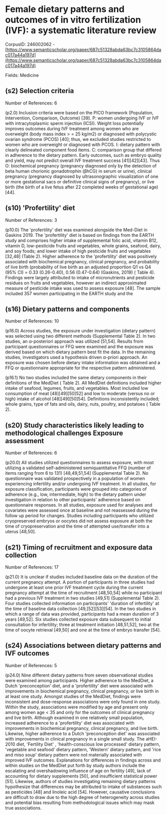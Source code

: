 # Female dietary patterns and outcomes of in vitro fertilization (IVF): a systematic literature review

CorpusID: 246002062 - [https://www.semanticscholar.org/paper/687c51328abda63bc7c3105864dac017a44a197d](https://www.semanticscholar.org/paper/687c51328abda63bc7c3105864dac017a44a197d)

Fields: Medicine

## (s2) Selection criteria
Number of References: 6

(p2.0) Inclusion criteria were based on the PICO framework (Population, Intervention, Comparison, Outcome) [39]. P: women undergoing IVF or IVF with intracytoplasmic sperm injection (ICSI). Weight loss potentially improves outcomes during IVF treatment among women who are overweight (body mass index > = 25 kg/m2) or diagnosed with polycystic ovarian syndrome (PCOS) [40]; thus, we excluded studies restricted to women who are overweight or diagnosed with PCOS. I: dietary pattern with clearly delineated component food items. C: comparison group that differed in adherence to the dietary pattern. Early outcomes, such as embryo quality and yield, may not predict overall IVF treatment success [41][42][43]. Thus O: biochemical pregnancy (pregnancy diagnosed only by the detection of beta human chorionic gonadotrophin (βhCG) in serum or urine), clinical pregnancy (pregnancy diagnosed by ultrasonographic visualization of one or more gestational sacs or definitive clinical signs of pregnancy), or live birth (the birth of a live fetus after 22 completed weeks of gestational age) [44].
## (s10) 'Profertility' diet
Number of References: 3

(p10.0) The 'profertility' diet was examined alongside the Med-Diet in Gaskins 2019. The 'profertility' diet is based on findings from the EARTH study and comprises higher intake of supplemental folic acid, vitamin B12, vitamin D, low-pesticide fruits and vegetables, whole grains, seafood, dairy, and soy foods; and lower intake of high pesticide fruits and vegetables [32,48] (Table 2). Higher adherence to the 'profertility' diet was positively associated with biochemical pregnancy, clinical pregnancy, and probability of live birth (probability of live birth as an adjusted proportion Q1 vs Q4 (95% CI) = 0.33 (0.26-0.40), 0.56 (0.47-0.64) (Gaskins, 2019) ( Table 4). Findings were largely attributed to intake of micronutrients and pesticide residues on fruits and vegetables, however an indirect approximated measure of pesticide intake was used to assess exposure [48]. The sample included 357 women participating in the EARTH study and the 
## (s16) Dietary patterns and components
Number of References: 10

(p16.0) Across studies, the exposure under investigation (dietary pattern) was selected using two different methods (Supplemental Table 2). In two studies, an α-posteriori approach was utilized [51,54]. Results from participant questionnaires or FFQ were examined and the exposure was derived based on which dietary pattern best fit the data. In the remaining studies, investigators used a hypothesis driven α-priori approach. An exposure was chosen before dietary intake information was obtained and a FFQ or questionnaire appropriate for the respective pattern administered.

(p16.1) No two studies included the same dietary components in their definitions of the MedDiet ( Table 2). All MedDiet definitions included higher intake of seafood, legumes, fruits, and vegetables. Most included low consumption of meat [48][49][50]52] and low to moderate (versus no or high) intake of alcohol [48][49][50]54]. Definitions inconsistently included; whole grains, type of fats and oils, dairy, nuts, poultry, and potatoes ( Table 2).
## (s20) Study characteristics likely leading to methodological challenges Exposure assessment
Number of References: 6

(p20.0) All studies utilized questionnaires to assess exposure, with most utilizing a validated self-administered semiquantitative FFQ (number of items ranging from 6 to 131) [48,49,51,54] (Supplemental Table 2). No questionnaire was validated prospectively in a population of women experiencing infertility and/or undergoing IVF treatment. In all studies, for exposure classification, participants were grouped into categories of adherence (e.g., low, intermediate, high) to the dietary pattern under investigation in relation to other participants' adherence based on questionnaire responses. In all studies, exposure used for analyses and covariates were assessed once at baseline and not reassessed during the follow up period for changes. Studies including participants who utilized cryopreserved embryos or oocytes did not assess exposure at both the time of cryopreservation and the time of attempted use/transfer into a uterus [48,50].
## (s21) Timing of recruitment and exposure data collection
Number of References: 17

(p21.0) It is unclear if studies included baseline data on the duration of the current pregnancy attempt. A portion of participants in three studies had undergone at least one prior IVF treatment cycle during the current pregnancy attempt at the time of recruitment [48,50,54] while no participant had a previous IVF treatment in two studies [49,51] (Supplemental Table 2). Four studies collected information on participants' 'duration of infertility' at the time of baseline data collection [49,[52][53][54]. In the two studies in which a range of data was provided, participants had a mean duration of 3 years [49,52]. Six studies collected exposure data subsequent to initial consultation for infertility; three at treatment initiation [48,51,52], two at the time of oocyte retrieval [49,50] and one at the time of embryo transfer [54].
## (s24) Associations between dietary patterns and IVF outcomes
Number of References: 5

(p24.0) Nine different dietary patterns from seven observational studies were examined among participants. Higher adherence to the MedDiet, a Dutch 'preconception' diet, and a 'profertility' diet were associated with improvements in biochemical pregnancy, clinical pregnancy, or live birth in at least one study. Amongst studies of the MedDiet, findings were inconsistent and dose-response associations were only found in one study. Within the study, associations were modified by age and present only among women age < 35 and only for the outcomes of clinical pregnancy and live birth. Although examined in one relatively small population, increased adherence to a 'profertility' diet was associated with improvements in biochemical pregnancy, clinical pregnancy, and live birth. Likewise, higher adherence to a Dutch 'preconception diet' was associated with improvements in clinical pregnancy in a single small study. The aHEI-2010 diet, 'Fertility Diet' , 'health-conscious low processed' dietary pattern, 'vegetable and seafood' dietary pattern, 'Western' dietary pattern, and 'rice and miso soup' dietary pattern were not materially associated with improved IVF outcomes. Explanations for differences in findings across and within studies on the MedDiet put forth by study authors include the escalating and overshadowing influence of age on fertility [49], lack of accounting for dietary supplements [50], and insufficient statistical power [51]. Likewise, authors of studies investigating remaining dietary patterns hypothesize that differences may be attributed to intake of substances such as pesticides [48] and linoleic acid [54]. However, causative conclusions are difficult to draw due to the high degree of heterogeneity across studies and potential bias resulting from methodological issues which may mask true associations.
